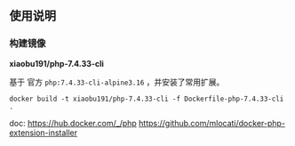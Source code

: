 ## 使用说明

### 构建镜像

**xiaobu191/php-7.4.33-cli**

基于 官方 `php:7.4.33-cli-alpine3.16` ，并安装了常用扩展。

```shell
docker build -t xiaobu191/php-7.4.33-cli -f Dockerfile-php-7.4.33-cli .
```

doc:
    https://hub.docker.com/_/php
    https://github.com/mlocati/docker-php-extension-installer

